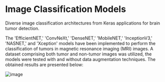 # Image Classification Models
Diverse image classification architectures from Keras applications for brain tumor detection.



The 'EfficientNET,' 'ConvNeXt,' 'DenseNET,' 'MobileNET,' 'InceptionV3,' 'NASNET,' and 'Xception' models have been implemented to perform the classification of tumors in magnetic resonance imaging (MRI) images. A dataset comprising both tumor and non-tumor images was utilized, the models were tested with and without data augmentation techniques. The obtained results are presented below:  





![image](https://github.com/reisguilherme/ImageClassificationModels/assets/91914800/3c129ee2-c80c-424a-b45d-4f7ac67f6af6)
